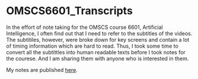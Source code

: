 # OMSCS6601_Transcripts

In the effort of note taking for the OMSCS course 6601, Artificial Intelligence, I often find out that I need to refer to the subtitles of the videos. The subtitiles, however, were broke down for key screens and contain a lot of timing information which are hard to read. Thus, I took some time to convert all the subtittles into human readable texts before I took notes for the courese. And I am sharing them with anyone who is interested in them.

My notes are published [here](https://www.jianshu.com/p/a3c89cc25b1b).



